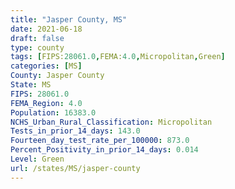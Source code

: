 ```yaml
---
title: "Jasper County, MS"
date: 2021-06-18
draft: false
type: county
tags: [FIPS:28061.0,FEMA:4.0,Micropolitan,Green]
categories: [MS]
County: Jasper County
State: MS
FIPS: 28061.0
FEMA_Region: 4.0
Population: 16383.0
NCHS_Urban_Rural_Classification: Micropolitan
Tests_in_prior_14_days: 143.0
Fourteen_day_test_rate_per_100000: 873.0
Percent_Positivity_in_prior_14_days: 0.014
Level: Green
url: /states/MS/jasper-county
---
```



